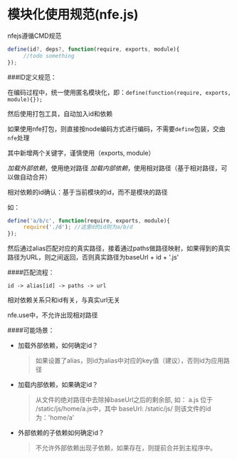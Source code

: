 模块化使用规范(nfe.js)
======

nfejs遵循CMD规范
```js
define(id?, deps?, function(require, exports, module){
     //todo something
});
```

###ID定义规范：

在编码过程中，统一使用匿名模块化，即：`define(function(require, exports, module){});`

然后使用打包工具，自动加入id和依赖

如果使用nfe打包，则直接按node编码方式进行编码，不需要`define`包装，交由`nfe`处理

其中新增两个关键字，谨慎使用（exports, module）


*加载外部依赖*，使用绝对路径
*加载内部依赖*，使用相对路径（基于相对路径，可以做自动合并）

相对依赖的id确认：基于当前模块的id，而不是模块的路径

如：
```js
define('a/b/c', function(require, exports, module){
     require('./d'); //这里d的id则为a/b/d
});
```

然后通过alias匹配对应的真实路径，接着通过paths做路径映射，如果得到的真实路径为URL，则之间返回，否则真实路径为baseUrl + id + '.js'

####匹配流程：

`id -> alias[id] -> paths -> url`

相对依赖关系只和id有关，与真实url无关

nfe.use中，不允许出现相对路径

####可能场景：

- 加载外部依赖，如何确定id？
     >如果设置了alias，则id为alias中对应的key值（建议），否则id为应用路径

- 加载内部依赖，如果确定id？
     >从文件的绝对路径中去除掉baseUrl之后的剩余部,
     如：
     a.js 位于 /static/js/home/a.js中，其中
     baseUrl: /static/js/
     则该文件的id为：'home/a'


- 外部依赖的子依赖如何确定id？
     >不允许外部依赖出现子依赖，如果存在，则提前合并到主程序中。
